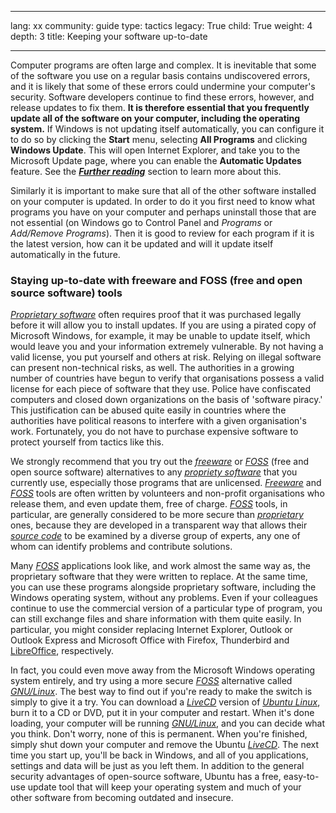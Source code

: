 

---

lang: xx
community: guide
type: tactics
legacy: True
child: True
weight: 4
depth: 3
title: Keeping your software up-to-date

---

Computer programs are often large and complex. It is inevitable that
some of the software you use on a regular basis contains undiscovered
errors, and it is likely that some of these errors could undermine your
computer's security. Software developers continue to find these errors,
however, and release updates to fix them. **It is therefore essential
that you frequently update all of the software on your computer,
including the operating system.** If Windows is not updating itself automatically, you can configure it to do so by clicking the **Start** menu, selecting **All Programs** and clicking **Windows Update**. This will open Internet Explorer, and take you to the Microsoft Update page, where you can enable the **Automatic Updates** feature. See the [***Further reading***](/en/chapter_1_5) section to learn more about this. 

Similarly it is important to make sure that all of the other software installed on your computer is updated. In order to do it you first need to know what programs you have on your computer and perhaps uninstall those that are not essential (on Windows go to Control Panel and *Programs* or *Add/Remove Programs*). Then it is good to review for each program if it is the latest version, how can it be updated and will it update itself automatically in the future.

### Staying up-to-date with freeware and FOSS (free and open source software) tools ###

[*Proprietary software*](/en/glossary#Proprietary_software) often requires proof that it was purchased legally before it will allow
you to install updates. If you are using a pirated copy of Microsoft
Windows, for example, it may be unable to update itself, which would
leave you and your information extremely vulnerable. By not having a
valid license, you put yourself and others at risk. Relying on illegal
software can present non-technical risks, as well. The authorities in a growing number of countries have begun to verify that organisations
possess a valid license for each piece of software that they use.
Police have confiscated computers and closed down organizations on the
basis of 'software piracy.' This justification can be abused quite
easily in countries where the authorities have political reasons to
interfere with a given organisation's work. Fortunately, you do not
have to purchase expensive software to protect yourself from tactics
like this.

We strongly recommend that you try out the [*freeware*](/en/glossary#Freeware) or [*FOSS*](/en/glossary#FOSS) (free and open source software) alternatives to any [*propriety  software*](/en/glossary#Proprietary_software) that
you currently use, especially those programs that are unlicensed. [*Freeware*](/en/glossary#Freeware) and [*FOSS*](/en/glossary#FOSS) tools are often written by volunteers and non-profit organisations
who release them, and even update them, free of charge. [*FOSS*](/en/glossary#FOSS) tools, in particular, are generally considered to be more secure than [*proprietary*](/en/glossary#Proprietary_software) ones, because they are developed in  a transparent way that allows their [*source
code*](/en/glossary#Source_code) to be examined by a diverse group of experts, any one of whom can
identify problems and contribute solutions.


Many [*FOSS*](/en/glossary#FOSS) applications look like, and work almost the same way as, the
proprietary software that they were written to replace. At the same time,
you can use these programs alongside proprietary software, including
the Windows operating system, without any problems. Even if your
colleagues continue to use the commercial version of a particular type
of program, you can still exchange files and share information with
them quite easily. In particular, you might consider replacing Internet
Explorer, Outlook or Outlook Express and Microsoft Office with Firefox, Thunderbird and [LibreOffice](https://www.libreoffice.org/), respectively.


In fact, you could even move away from the Microsoft Windows
operating system entirely, and try using a more secure [*FOSS*](/en/glossary#FOSS) alternative called [*GNU/Linux*](/en/glossary#GNU_Linux). The best way to find out if you're ready to make the switch
is simply to give it a try. You can download a [*LiveCD*](/en/glossary#LiveCD) version of [*Ubuntu Linux*](http://www.ubuntu.com/),
burn it to a CD or DVD, put it in your computer and restart. When it's done
loading, your computer will be running [*GNU/Linux*](/en/glossary#GNU_Linux), and you can decide what you
think. Don't worry, none of this is permanent. When you're
finished, simply shut down your computer and remove the Ubuntu [*LiveCD*](/en/glossary#LiveCD). The next time you start up, you'll be back in Windows, and all
of you applications, settings and data will be just as you left them. In
addition to the general security advantages of open-source software,
Ubuntu has a free, easy-to-use update tool that will keep your operating
system and much of your other software from becoming outdated and insecure. 


